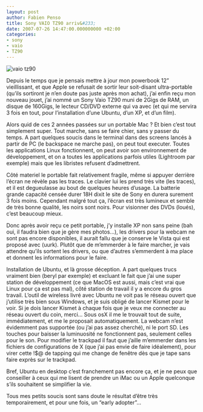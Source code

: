 ```yaml
---
layout: post
author: Fabien Penso
title: Sony VAIO TZ90 arriv&#233;
date: 2007-07-26 14:47:00.000000000 +02:00
categories:
- sony
- vaio
- TZ90
---
```

<p><img src="http://farm2.static.flickr.com/1422/905182848_6d9625fe27.jpg" alt="vaio tz90"/></p>

<p>Depuis le temps que je pensais mettre à jour mon powerbook 12” vieillissant, et que Apple se refusait de sortir leur soit-disant ultra-portable (qu’ils sortiront je n’en doute pas juste après mon achat), j’ai enfin reçu mon nouveau jouet, j’ai nommé un Sony Vaio TZ90
muni de 2Gigs de RAM, un disque de 160Gigs, le lecteur CD/DVD externe qui va avec (et qui me servira 3 fois en tout, pour l’installation d’une Ubuntu, d’un XP, et d’un film).</p>

<p>Alors quid de ces 2 années passées sur un portable Mac ? Et bien c’est tout simplement super. Tout marche, sans se faire chier, sans y passer du temps. A part quelques soucis
dans le terminal dans des screens lancés à partir de PC (le backspace ne marche pas), on peut tout executer. Toutes les applications Linux fonctionnent, on peut avoir 
son environnement de développement, et on a toutes les applications parfois utiles (Lightroom par exemple) mais que les libristes refusent d’admettrent.</p>

<p>Côté materiel le portable fait relativement fragile, même si appuyer derrière l’écran ne révèle pas les traces. Le clavier lui les prend très vite (les traces), et il est degueulasse au bout
de quelques heures d’usage. La batterie grande capacité censée durer 18H dixit le site de Sony en durera surement 3 fois moins. Cependant malgré tout ça, l’écran est très lumineux et
semble de très bonne qualité, les noirs sont noirs. Pour visionner des DVDs (loués), c’est beaucoup mieux.</p>

<p>Donc après avoir reçu ce petit portable, j’y installe XP non sans peine (bah oui, il faudra bien que je gère mes photos…), les drivers pour la webcam ne sont pas encore disponibles, il
aurait fallu que je conserve le Vista qui est proposé avec (uurk). Plutôt que de m’emmerder à le faire marcher, je vais attendre qu’ils sortent les drivers, ou que d’autres s’emmerdent
à ma place et donnent les informations pour le faire.</p>

<p>Installation de Ubuntu, et là grosse déception. A part quelques trucs vraiment bien (beryl par exemple) et excluant le fait que j’ai une super station de développement (ce que 
MacOS est aussi, mais c’est vrai que Linux pour ça est pas mal), côté station de travail il y a encore du gros travail. L’outil de wireless livré avec Ubuntu ne voit pas le réseau ouvert
que j’utilise très bien sous Windows, et je suis obligé de lancer Kismet pour le voir. Si je dois lancer Kismet à chaque fois que je veux me connecter au réseau ouvert du coin, merci… Sous 
osX il me le trouvait tout de suite, immédiatement, et me le proposait automatiquement. La webcam n’est évidemment pas supportée (ou j’ai pas assez cherché), ni le port SD. Les touches
pour baisser la luminuosité ne fonctionnent pas, seulement celles pour le son. Pour modifier le trackpad il faut que j’aille m’emmerder dans les fichiers de configurations de X (que j’ai pas envie de faire idéalement),
pour virer cette !$@ de tapping qui me change de fenêtre dès que je tape sans faire exprès sur le trackpad.</p>

<p>Bref, Ubuntu en desktop c’est franchement pas encore ça, et je ne peux que conseiller à ceux qui me lisent de prendre un iMac ou un Apple quelconque s’ils souhaitent se simplifier la vie.</p>

<p>Tous mes petits soucis sont sans doute le résultat d’être très temporairement, et pour une fois, un “early adopter”…</p>
